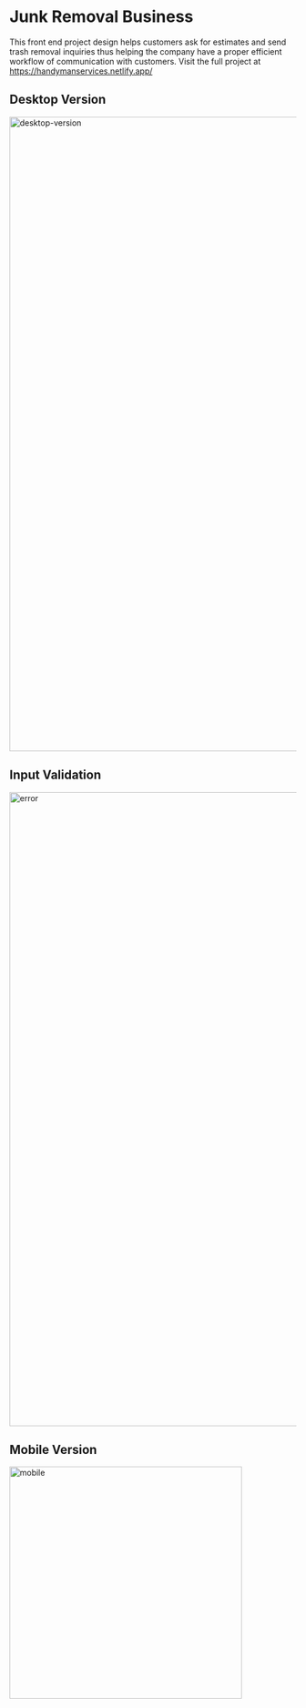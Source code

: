 # Junk Removal Business
This front end project design helps customers ask for estimates and send trash removal inquiries thus helping the company have a proper efficient workflow of communication with customers.
Visit the full project at https://handymanservices.netlify.app/
## Desktop Version
<img width="1115" alt="desktop-version" src="https://user-images.githubusercontent.com/31680529/130345332-f65dd20d-1e69-4dbb-a6aa-27eab9bd120f.png">

## Input Validation
<img width="1114" alt="error" src="https://user-images.githubusercontent.com/31680529/130346542-e0e9f3d1-f3a3-45d5-826c-a306fdf9a4b2.png">

## Mobile Version
<img width="408" alt="mobile" src="https://user-images.githubusercontent.com/31680529/130345335-50182294-c332-46d8-bb41-5f19c5441d81.png">
